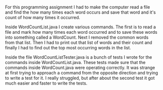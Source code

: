 For this programming assignment I had to make the computer read a file and 
find the how many times each word occurs and save that word and it's
count of how many times it occurred.

Inside WordCountList.java I create various commands. The first is to read a
file and mark how many times each word occurred and to save these words into
something called a WordCount. Next I removed the common words from that list.
Then I had to print out that list of words and their count and finally I had
to find out the top most occurring words in the list. 

Inside the file WordCountListTester.java is a bunch of tests I wrote for the
commands inside WordCountList.java. These tests made sure that the commands 
inside WordCount.java were operating correctly. It was strange at first trying
to approach a command from the opposite direction and trying to write
a test for it. I really struggled, but after about the second test it got much 
easier and faster to write the tests. 
